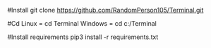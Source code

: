 #Install
git clone https://github.com/RandomPerson105/Terminal.git

#Cd
Linux = cd Terminal
Windows = cd c:/Terminal

#Install requirements
pip3 install -r requirements.txt
